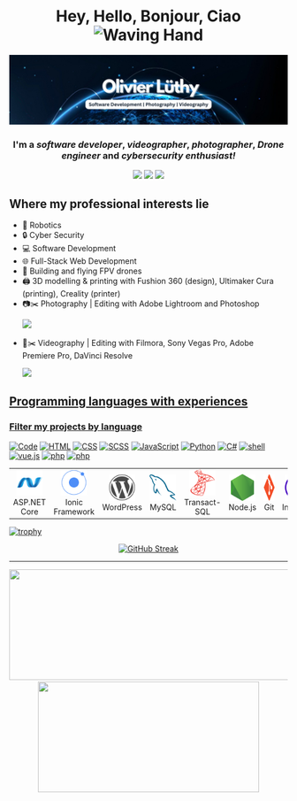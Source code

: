 <div align="center">
  <h1>Hey, Hello, Bonjour, Ciao <img alt="Waving Hand" src="wavingHand.gif" width="45" height="45"></h1>
</div>

<img src="https://github.com/olivierluethy/olivierluethy/blob/master/profBackground.jpg"/>

<div align="center">
  <h3>I'm a <strong><em>software developer</em></strong>, <strong><em>videographer</em></strong>, <strong><em>photographer</em></strong>, <strong><em>Drone engineer</em></strong> and <strong><em>cybersecurity enthusiast!</em></strong></h3>
</div><be>

<p align="center">
  <a href="https://github.com/olivierluethy/olivierluethy"><img src="https://komarev.com/ghpvc/?username=olivierluethy&style=for-the-badge&color=000000&abbreviated=true"/></a>
  <a href="https://www.linkedin.com/in/olivier-l%C3%BCthy-381a0b24b/"><img src="https://img.shields.io/badge/linkedin-%230077B5.svg?&style=for-the-badge&logo=linkedin&logoColor=white" height=25></a>
  <a href="https://www.instagram.com/olivier.luethy/"><img src="https://img.shields.io/badge/Olivier Lüthy-%23E4405F.svg?&style=for-the-badge&logo=instagram&logoColor=white" height=25></a>
</p>

## Where my professional interests lie
- 🤖 Robotics
- 🔒 Cyber Security
- 💻 Software Development
- 🌐 Full-Stack Web Development
- 🚁 Building and flying FPV drones
- 🖨️ 3D modelling & printing with Fushion 360 (design), Ultimaker Cura (printing), Creality (printer)
- 📷✂️ Photography | Editing with Adobe Lightroom and Photoshop<br><p><a href="https://www.instagram.com/visioncraft_photography/"><img src="https://img.shields.io/badge/Visioncraft Photography-%23E4405F.svg?&style=for-the-badge&logo=instagram&logoColor=white" height=25></a></p>
- 🎥✂️ Videography | Editing with Filmora, Sony Vegas Pro, Adobe Premiere Pro, DaVinci Resolve <p><a href="https://www.youtube.com/channel/UChOkKYojDAE8L9HPXNnL1Kw"><img src="https://img.shields.io/badge/Olivier Lüthy-%2312100E.svg?&style=for-the-badge&logo=youtube&logoColor=pink" height=25></a><a href="https://www.youtube.com/channel/UChOkKYojDAE8L9HPXNnL1Kw">
</p>

## Programming languages with experiences
<p align="center">
  <h3>Filter my projects by language</h3>
  <!-- 
  To get the icon google:
  shields.io powershell badge logo
  OR search here:
  https://github.com/inttter/md-badges 
  -->
  <a href="https://github.com/olivierluethy?tab=repositories" target="_blank"><img alt="Code" src="https://img.shields.io/badge/-Repos-000000?style=flat-square&logo=Github&logoColor=white" width="120" height="30"></a>
  <a href="https://github.com/olivierluethy?tab=repositories&language=html" target="_blank"><img alt="HTML" src="https://img.shields.io/badge/-HTML-3A85B7?style=flat-square&logo=html5&logoColor=yellow" width="120" height="30"></a>
  <a href="https://github.com/olivierluethy?tab=repositories&language=css" target="_blank"><img alt="CSS" src="https://img.shields.io/badge/-CSS-3A85B7?style=flat-square&logo=css3&logoColor=yellow" width="120" height="30"></a>
  <a href="https://github.com/olivierluethy?tab=repositories&language=scss" target="_blank"><img alt="SCSS" src="https://img.shields.io/badge/-SCSS-5391FE?style=flat-square&logo=SASS&logoColor=blue" width="120" height="30"></a>
   <a href="https://github.com/olivierluethy?tab=repositories&language=javascript" target="_blank"><img alt="JavaScript" src="https://img.shields.io/badge/-JavaScript-00599C?style=flat-square&logo=javascript&logoColor=yellow" width="120" height="30"></a>
  <a href="https://github.com/olivierluethy?tab=repositories&language=python" target="_blank"><img alt="Python" src="https://img.shields.io/badge/-Python-3A85B7?style=flat-square&logo=Python&logoColor=yellow" width="120" height="30"></a>
  <a href="https://github.com/olivierluethy?tab=repositories&language=c%23" target="_blank"><img alt="C#" src="https://custom-icon-badges.demolab.com/badge/-C%23-4F2ACD?style=flat-square&logo=cshrp&logoColor=21262d" width="120" height="30"></a>
  <a href="https://github.com/olivierluethy?tab=repositories&language=powershell" target="_blank"><img alt="shell" src="https://img.shields.io/badge/-PowerShell-293E58?style=flat-square&logo=gnome-terminal&logoColor=white" width="120" height="30"></a>
  <a href="https://github.com/olivierluethy?tab=repositories&language=vue" target="_blank"><img alt="vue.js" src="https://img.shields.io/badge/-Vue.js-31475E?style=flat-square&logo=Vue.js&logoColor=green" width="120" height="30"></a>
  <a href="https://github.com/olivierluethy?tab=repositories&language=php" target="_blank"><img alt="php" src="https://img.shields.io/badge/-PHP-5391FE?style=flat-square&logo=PHP&logoColor=gray" width="120" height="30"></a>
  <a href="https://github.com/olivierluethy?tab=repositories&language=react" target="_blank"><img alt="php" src="https://img.shields.io/badge/-React.js-5391FE?style=flat-square&logo=React&logoColor=blue" width="120" height="30"></a>
</p>

<table>
  <tr>
    <td align="center" width="96">
      <a href="#olivierluethy">
        <img src="https://github.com/devicons/devicon/blob/master/icons/dot-net/dot-net-original.svg" width="48" height="48" alt="ASP.NET Core" />
      </a>
      <br>ASP.NET Core
    </td>
    <td align="center" width="96">
      <a href="#olivierluethy">
        <img src="https://github.com/devicons/devicon/blob/master/icons/ionic/ionic-original.svg" width="48" height="48" alt="Ionic" />
      </a>
      <br>Ionic Framework
    </td>
    <td align="center" width="96">
      <a href="#olivierluethy">
        <img src="https://github.com/devicons/devicon/blob/master/icons/wordpress/wordpress-plain.svg" width="48" height="48" alt="WordPress" />
      </a>
      <br>WordPress
    </td>
    <td align="center" width="96">
      <a href="#olivierluethy">
        <img src="https://github.com/devicons/devicon/blob/master/icons/mysql/mysql-original.svg" width="48" height="48" alt="ASP.NET Core" />
      </a>
      <br>MySQL
    </td>
    <td align="center" width="96">
      <a href="#olivierluethy">
        <img src="https://github.com/devicons/devicon/blob/master/icons/microsoftsqlserver/microsoftsqlserver-plain.svg" width="48" height="48" alt="Ionic" />
      </a>
      <br>Transact-SQL
    </td>
<td align="center" width="96">
      <a href="#olivierluethy">
        <img src="https://github.com/devicons/devicon/blob/master/icons/nodejs/nodejs-original.svg" width="48" height="48" alt="Node.js" />
      </a>
      <br>Node.js
    </td>
    <td align="center" width="96">
      <a href="#olivierluethy">
        <img src="https://github.com/devicons/devicon/blob/master/icons/git/git-original.svg" width="48" height="48" alt="Node.js" />
      </a>
      <br>Git
    </td>
    <td align="center" width="96">
      <a href="#olivierluethy">
        <img src="https://github.com/devicons/devicon/blob/master/icons/insomnia/insomnia-original.svg" width="48" height="48" alt="Node.js" />
      </a>
      <br>Insomnia
    </td>
    <td align="center" width="96">
      <a href="#olivierluethy">
        <img src="https://upload.wikimedia.org/wikipedia/commons/d/d5/Virtualbox_logo.png" width="48" height="48" alt="Node.js" />
      </a>
      <br>VirtualBox
    </td>
<td align="center" width="96">
      <a href="#olivierluethy">
        <img src="https://github.com/devicons/devicon/blob/master/icons/windows11/windows11-original.svg" width="48" height="48" alt="Node.js" />
      </a>
      <br>Windows
    </td>
    <td align="center" width="96">
      <a href="#olivierluethy">
        <img src="https://github.com/devicons/devicon/blob/master/icons/linux/linux-original.svg" width="48" height="48" alt="Node.js" />
      </a>
      <br>Linux
    </td>
    <td align="center" width="96">
      <a href="#olivierluethy">
        <img src="https://github.com/canaleal/devicon/blob/new-icon-kali-linux/icons/kalilinux/kalilinux-original.svg" width="48" height="48" alt="Node.js" />
      </a>
      <br>Kali
    </td>
<td align="center" width="96">
      <a href="#olivierluethy">
        <img src="https://miro.medium.com/v2/resize:fit:710/1*KMYIE0A-u-DhaMm9N2ImlA.png" width="48" height="48" alt="Burpsuite" />
      </a>
      <br>Burpsuite
    </td>
    <td align="center" width="96">
      <a href="#olivierluethy">
        <img src="https://pbs.twimg.com/profile_images/59400677/InsecureEye2-Vlad-SocialNet-480x480_400x400.png" width="48" height="48" alt="Nmap" />
      </a>
      <br>Nmap
    </td>
  </tr>
</table>

  [![trophy](https://github-profile-trophy.vercel.app/?username=olivierluethy&theme=juicyfresh&no-frame=true&row=1&&margin-w=20&no-bg=true)](https://github-profile-trophy.vercel.app/?username=olivierluethy&theme=juicyfresh&no-frame=true&row=1&&margin-w=20&no-bg=true)


<p align="center">
  <a href="https://git.io/streak-stats"><img width="800" height="220" src="https://streak-stats.demolab.com?user=olivierluethy&theme=highcontrast&hide_border=true&border_radius=5&card_width=800" alt="GitHub Streak" /></a>
</p>


---

<p align="center">
  <img width="600" height="200" src="https://github-readme-stats.vercel.app/api?username=olivierluethy&show_icons=true&theme=vision-friendly-dark">
  <img width="400" height="200" src="https://github-readme-stats.vercel.app/api/top-langs/?username=olivierluethy&size_weight=0.0005&count_weight=0.3&layout=compact&theme=vision-friendly-dark">
</p>
